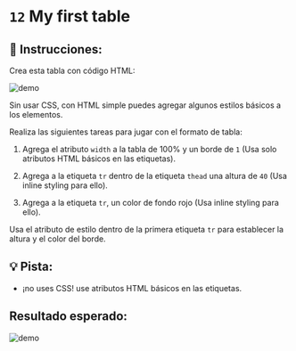 # `12` My first table

## 📝 Instrucciones:

Crea esta tabla con código HTML:

![demo](../../.learn/assets/12-my-first-table-0.png?raw=true)

Sin usar CSS, con HTML simple puedes agregar algunos estilos básicos a los elementos.

Realiza las siguientes tareas para jugar con el formato de tabla:

1. Agrega el atributo `width` a la tabla de 100% y un borde de `1` (Usa solo atributos HTML básicos en las etiquetas).

2. Agrega a la etiqueta `tr` dentro de la etiqueta `thead` una altura de `40` (Usa inline styling para ello).

3. Agrega a la etiqueta `tr`, un color de fondo rojo (Usa inline styling para ello).

Usa el atributo de estilo dentro de la primera etiqueta `tr` para establecer la altura y el color del borde.

## 💡 Pista:

+ ¡no uses CSS! use atributos HTML básicos en las etiquetas.

## Resultado esperado:

![demo](../../.learn/assets/12-my-first-table.png?raw=true)


